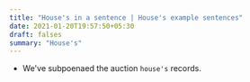 ```yaml
---
title: "House's in a sentence | House's example sentences"
date: 2021-01-20T19:57:50+05:30
draft: falses
summary: "House's"
---
```

- We've subpoenaed the auction `house's` records.
                 
